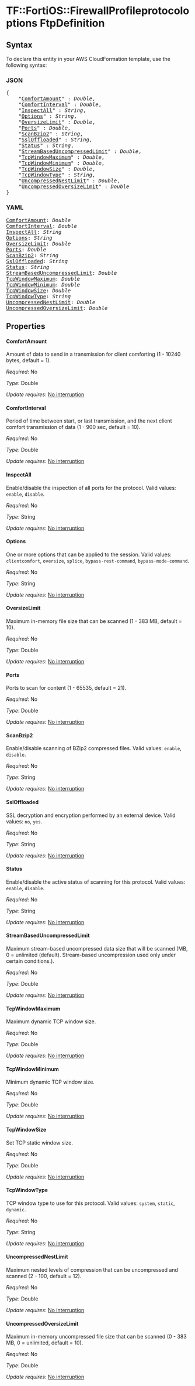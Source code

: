 # TF::FortiOS::FirewallProfileprotocoloptions FtpDefinition

## Syntax

To declare this entity in your AWS CloudFormation template, use the following syntax:

### JSON

<pre>
{
    "<a href="#comfortamount" title="ComfortAmount">ComfortAmount</a>" : <i>Double</i>,
    "<a href="#comfortinterval" title="ComfortInterval">ComfortInterval</a>" : <i>Double</i>,
    "<a href="#inspectall" title="InspectAll">InspectAll</a>" : <i>String</i>,
    "<a href="#options" title="Options">Options</a>" : <i>String</i>,
    "<a href="#oversizelimit" title="OversizeLimit">OversizeLimit</a>" : <i>Double</i>,
    "<a href="#ports" title="Ports">Ports</a>" : <i>Double</i>,
    "<a href="#scanbzip2" title="ScanBzip2">ScanBzip2</a>" : <i>String</i>,
    "<a href="#ssloffloaded" title="SslOffloaded">SslOffloaded</a>" : <i>String</i>,
    "<a href="#status" title="Status">Status</a>" : <i>String</i>,
    "<a href="#streambaseduncompressedlimit" title="StreamBasedUncompressedLimit">StreamBasedUncompressedLimit</a>" : <i>Double</i>,
    "<a href="#tcpwindowmaximum" title="TcpWindowMaximum">TcpWindowMaximum</a>" : <i>Double</i>,
    "<a href="#tcpwindowminimum" title="TcpWindowMinimum">TcpWindowMinimum</a>" : <i>Double</i>,
    "<a href="#tcpwindowsize" title="TcpWindowSize">TcpWindowSize</a>" : <i>Double</i>,
    "<a href="#tcpwindowtype" title="TcpWindowType">TcpWindowType</a>" : <i>String</i>,
    "<a href="#uncompressednestlimit" title="UncompressedNestLimit">UncompressedNestLimit</a>" : <i>Double</i>,
    "<a href="#uncompressedoversizelimit" title="UncompressedOversizeLimit">UncompressedOversizeLimit</a>" : <i>Double</i>
}
</pre>

### YAML

<pre>
<a href="#comfortamount" title="ComfortAmount">ComfortAmount</a>: <i>Double</i>
<a href="#comfortinterval" title="ComfortInterval">ComfortInterval</a>: <i>Double</i>
<a href="#inspectall" title="InspectAll">InspectAll</a>: <i>String</i>
<a href="#options" title="Options">Options</a>: <i>String</i>
<a href="#oversizelimit" title="OversizeLimit">OversizeLimit</a>: <i>Double</i>
<a href="#ports" title="Ports">Ports</a>: <i>Double</i>
<a href="#scanbzip2" title="ScanBzip2">ScanBzip2</a>: <i>String</i>
<a href="#ssloffloaded" title="SslOffloaded">SslOffloaded</a>: <i>String</i>
<a href="#status" title="Status">Status</a>: <i>String</i>
<a href="#streambaseduncompressedlimit" title="StreamBasedUncompressedLimit">StreamBasedUncompressedLimit</a>: <i>Double</i>
<a href="#tcpwindowmaximum" title="TcpWindowMaximum">TcpWindowMaximum</a>: <i>Double</i>
<a href="#tcpwindowminimum" title="TcpWindowMinimum">TcpWindowMinimum</a>: <i>Double</i>
<a href="#tcpwindowsize" title="TcpWindowSize">TcpWindowSize</a>: <i>Double</i>
<a href="#tcpwindowtype" title="TcpWindowType">TcpWindowType</a>: <i>String</i>
<a href="#uncompressednestlimit" title="UncompressedNestLimit">UncompressedNestLimit</a>: <i>Double</i>
<a href="#uncompressedoversizelimit" title="UncompressedOversizeLimit">UncompressedOversizeLimit</a>: <i>Double</i>
</pre>

## Properties

#### ComfortAmount

Amount of data to send in a transmission for client comforting (1 - 10240 bytes, default = 1).

_Required_: No

_Type_: Double

_Update requires_: [No interruption](https://docs.aws.amazon.com/AWSCloudFormation/latest/UserGuide/using-cfn-updating-stacks-update-behaviors.html#update-no-interrupt)

#### ComfortInterval

Period of time between start, or last transmission, and the next client comfort transmission of data (1 - 900 sec, default = 10).

_Required_: No

_Type_: Double

_Update requires_: [No interruption](https://docs.aws.amazon.com/AWSCloudFormation/latest/UserGuide/using-cfn-updating-stacks-update-behaviors.html#update-no-interrupt)

#### InspectAll

Enable/disable the inspection of all ports for the protocol. Valid values: `enable`, `disable`.

_Required_: No

_Type_: String

_Update requires_: [No interruption](https://docs.aws.amazon.com/AWSCloudFormation/latest/UserGuide/using-cfn-updating-stacks-update-behaviors.html#update-no-interrupt)

#### Options

One or more options that can be applied to the session. Valid values: `clientcomfort`, `oversize`, `splice`, `bypass-rest-command`, `bypass-mode-command`.

_Required_: No

_Type_: String

_Update requires_: [No interruption](https://docs.aws.amazon.com/AWSCloudFormation/latest/UserGuide/using-cfn-updating-stacks-update-behaviors.html#update-no-interrupt)

#### OversizeLimit

Maximum in-memory file size that can be scanned (1 - 383 MB, default = 10).

_Required_: No

_Type_: Double

_Update requires_: [No interruption](https://docs.aws.amazon.com/AWSCloudFormation/latest/UserGuide/using-cfn-updating-stacks-update-behaviors.html#update-no-interrupt)

#### Ports

Ports to scan for content (1 - 65535, default = 21).

_Required_: No

_Type_: Double

_Update requires_: [No interruption](https://docs.aws.amazon.com/AWSCloudFormation/latest/UserGuide/using-cfn-updating-stacks-update-behaviors.html#update-no-interrupt)

#### ScanBzip2

Enable/disable scanning of BZip2 compressed files. Valid values: `enable`, `disable`.

_Required_: No

_Type_: String

_Update requires_: [No interruption](https://docs.aws.amazon.com/AWSCloudFormation/latest/UserGuide/using-cfn-updating-stacks-update-behaviors.html#update-no-interrupt)

#### SslOffloaded

SSL decryption and encryption performed by an external device. Valid values: `no`, `yes`.

_Required_: No

_Type_: String

_Update requires_: [No interruption](https://docs.aws.amazon.com/AWSCloudFormation/latest/UserGuide/using-cfn-updating-stacks-update-behaviors.html#update-no-interrupt)

#### Status

Enable/disable the active status of scanning for this protocol. Valid values: `enable`, `disable`.

_Required_: No

_Type_: String

_Update requires_: [No interruption](https://docs.aws.amazon.com/AWSCloudFormation/latest/UserGuide/using-cfn-updating-stacks-update-behaviors.html#update-no-interrupt)

#### StreamBasedUncompressedLimit

Maximum stream-based uncompressed data size that will be scanned (MB, 0 = unlimited (default).  Stream-based uncompression used only under certain conditions.).

_Required_: No

_Type_: Double

_Update requires_: [No interruption](https://docs.aws.amazon.com/AWSCloudFormation/latest/UserGuide/using-cfn-updating-stacks-update-behaviors.html#update-no-interrupt)

#### TcpWindowMaximum

Maximum dynamic TCP window size.

_Required_: No

_Type_: Double

_Update requires_: [No interruption](https://docs.aws.amazon.com/AWSCloudFormation/latest/UserGuide/using-cfn-updating-stacks-update-behaviors.html#update-no-interrupt)

#### TcpWindowMinimum

Minimum dynamic TCP window size.

_Required_: No

_Type_: Double

_Update requires_: [No interruption](https://docs.aws.amazon.com/AWSCloudFormation/latest/UserGuide/using-cfn-updating-stacks-update-behaviors.html#update-no-interrupt)

#### TcpWindowSize

Set TCP static window size.

_Required_: No

_Type_: Double

_Update requires_: [No interruption](https://docs.aws.amazon.com/AWSCloudFormation/latest/UserGuide/using-cfn-updating-stacks-update-behaviors.html#update-no-interrupt)

#### TcpWindowType

TCP window type to use for this protocol. Valid values: `system`, `static`, `dynamic`.

_Required_: No

_Type_: String

_Update requires_: [No interruption](https://docs.aws.amazon.com/AWSCloudFormation/latest/UserGuide/using-cfn-updating-stacks-update-behaviors.html#update-no-interrupt)

#### UncompressedNestLimit

Maximum nested levels of compression that can be uncompressed and scanned (2 - 100, default = 12).

_Required_: No

_Type_: Double

_Update requires_: [No interruption](https://docs.aws.amazon.com/AWSCloudFormation/latest/UserGuide/using-cfn-updating-stacks-update-behaviors.html#update-no-interrupt)

#### UncompressedOversizeLimit

Maximum in-memory uncompressed file size that can be scanned (0 - 383 MB, 0 = unlimited, default = 10).

_Required_: No

_Type_: Double

_Update requires_: [No interruption](https://docs.aws.amazon.com/AWSCloudFormation/latest/UserGuide/using-cfn-updating-stacks-update-behaviors.html#update-no-interrupt)


